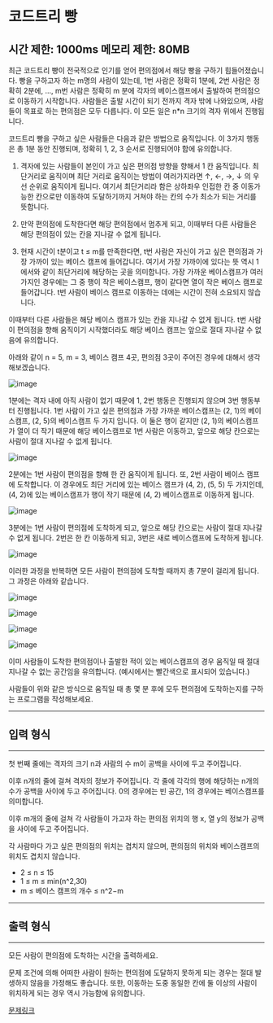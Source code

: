 # 코드트리 빵

시간 제한: 1000ms 메모리 제한: 80MB
---

최근 코드트리 빵이 전국적으로 인기를 얻어 편의점에서 해당 빵을 구하기 힘들어졌습니다. 빵을 구하고자 하는 m명의 사람이 있는데, 1번 사람은 정확히 1분에, 2번 사람은 정확히 2분에, ..., m번 사람은 정확히 m 분에 각자의 베이스캠프에서 출발하여 편의점으로 이동하기 시작합니다. 사람들은 출발 시간이 되기 전까지 격자 밖에 나와있으며, 사람들이 목표로 하는 편의점은 모두 다릅니다. 이 모든 일은 n*n 크기의 격자 위에서 진행됩니다.

코드트리 빵을 구하고 싶은 사람들은 다음과 같은 방법으로 움직입니다. 이 3가지 행동은 총 1분 동안 진행되며, 정확히 1, 2, 3 순서로 진행되어야 함에 유의합니다.

1. 격자에 있는 사람들이 본인이 가고 싶은 편의점 방향을 향해서 1 칸 움직입니다. 최단거리로 움직이며 최단 거리로 움직이는 방법이 여러가지라면 ↑, ←, →, ↓ 의 우선 순위로 움직이게 됩니다. 여기서 최단거리라 함은 상하좌우 인접한 칸 중 이동가능한 칸으로만 이동하여 도달하기까지 거쳐야 하는 칸의 수가 최소가 되는 거리를 뜻합니다.

2. 만약 편의점에 도착한다면 해당 편의점에서 멈추게 되고, 이때부터 다른 사람들은 해당 편의점이 있는 칸을 지나갈 수 없게 됩니다.

3. 현재 시간이 t분이고 t ≤ m를 만족한다면, t번 사람은 자신이 가고 싶은 편의점과 가장 가까이 있는 베이스 캠프에 들어갑니다. 여기서 가장 가까이에 있다는 뜻 역시 1에서와 같이 최단거리에 해당하는 곳을 의미합니다. 가장 가까운 베이스캠프가 여러 가지인 경우에는 그 중 행이 작은 베이스캠프, 행이 같다면 열이 작은 베이스 캠프로 들어갑니다. t번 사람이 베이스 캠프로 이동하는 데에는 시간이 전혀 소요되지 않습니다.

이때부터 다른 사람들은 해당 베이스 캠프가 있는 칸을 지나갈 수 없게 됩니다. t번 사람이 편의점을 향해 움직이기 시작했더라도 해당 베이스 캠프는 앞으로 절대 지나갈 수 없음에 유의합니다.

아래와 같이 n = 5, m = 3, 베이스 캠프 4곳, 편의점 3곳이 주어진 경우에 대해서 생각해보겠습니다.

![image](https://user-images.githubusercontent.com/74170226/228857667-3aa39230-bc67-4802-ade8-5a70ac37de71.png)


1분에는 격자 내에 아직 사람이 없기 때문에 1, 2번 행동은 진행되지 않으며 3번 행동부터 진행됩니다. 1번 사람이 가고 싶은 편의점과 가장 가까운 베이스캠프는 (2, 1)의 베이스캠프, (2, 5)의 베이스캠프 두 가지 입니다. 이 둘은 행이 같지만 (2, 1)의 베이스캠프가 열이 더 작기 때문에 해당 베이스캠프로 1번 사람은 이동하고, 앞으로 해당 칸으로는 사람이 절대 지나갈 수 없게 됩니다.

![image](https://user-images.githubusercontent.com/74170226/228857694-28ef9dd3-8475-42a6-856c-64afbe831820.png)


2분에는 1번 사람이 편의점을 향해 한 칸 움직이게 됩니다. 또, 2번 사람이 베이스 캠프에 도착합니다. 이 경우에도 최단 거리에 있는 베이스 캠프가 (4, 2), (5, 5) 두 가지인데, (4, 2)에 있는 베이스캠프가 행이 작기 때문에 (4, 2) 베이스캠프로 이동하게 됩니다.

![image](https://user-images.githubusercontent.com/74170226/228857721-667c0641-d0b0-414b-b051-84fbf49e03c7.png)


3분에는 1번 사람이 편의점에 도착하게 되고, 앞으로 해당 칸으로는 사람이 절대 지나갈 수 없게 됩니다. 2번은 한 칸 이동하게 되고, 3번은 새로 베이스캠프에 도착하게 됩니다.

![image](https://user-images.githubusercontent.com/74170226/228857744-8ebd38da-f9a1-4039-b9a5-c76e5bd9d678.png)


이러한 과정을 반복하면 모든 사람이 편의점에 도착할 때까지 총 7분이 걸리게 됩니다. 그 과정은 아래와 같습니다.

![image](https://user-images.githubusercontent.com/74170226/228857768-1a838f04-5ba5-4c83-992b-97fa64773505.png)

![image](https://user-images.githubusercontent.com/74170226/228857798-4fd91ada-35b0-4ada-9156-c27b29deaae9.png)

![image](https://user-images.githubusercontent.com/74170226/228857849-f5b47b61-40d3-4d25-b3c0-0cca689d3a6d.png)

![image](https://user-images.githubusercontent.com/74170226/228857884-15e7f0ed-3de3-44f6-9079-bcaad161204c.png)

이미 사람들이 도착한 편의점이나 출발한 적이 있는 베이스캠프의 경우 움직일 때 절대 지나갈 수 없는 공간임을 유의합니다. (예시에서는 빨간색으로 표시되어 있습니다.)

사람들이 위와 같은 방식으로 움직일 때 총 몇 분 후에 모두 편의점에 도착하는지를 구하는 프로그램을 작성해보세요.

---
## 입력 형식
---
첫 번째 줄에는 격자의 크기 n과 사람의 수 m이 공백을 사이에 두고 주어집니다.

이후 n개의 줄에 걸쳐 격자의 정보가 주어집니다. 각 줄에 각각의 행에 해당하는 n개의 수가 공백을 사이에 두고 주어집니다.
0의 경우에는 빈 공간, 1의 경우에는 베이스캠프를 의미합니다.

이후 m개의 줄에 걸쳐 각 사람들이 가고자 하는 편의점 위치의 행 x, 열 y의 정보가 공백을 사이에 두고 주어집니다.

각 사람마다 가고 싶은 편의점의 위치는 겹치지 않으며, 편의점의 위치와 베이스캠프의 위치도 겹치지 않습니다.

- 2 ≤ n ≤ 15
- 1 ≤ m ≤ min(n^2,30)
- m ≤ 베이스 캠프의 개수 ≤ n^2−m

---
## 출력 형식
---
모든 사람이 편의점에 도착하는 시간을 출력하세요.

문제 조건에 의해 어떠한 사람이 원하는 편의점에 도달하지 못하게 되는 경우는 절대 발생하지 않음을 가정해도 좋습니다.
또한, 이동하는 도중 동일한 칸에 둘 이상의 사람이 위치하게 되는 경우 역시 가능함에 유의합니다.

[문제링크](https://codetree.ai/training-field/frequent-problems/codetree-mon-bread/description?page=3&pageSize=20&username=seed14)
